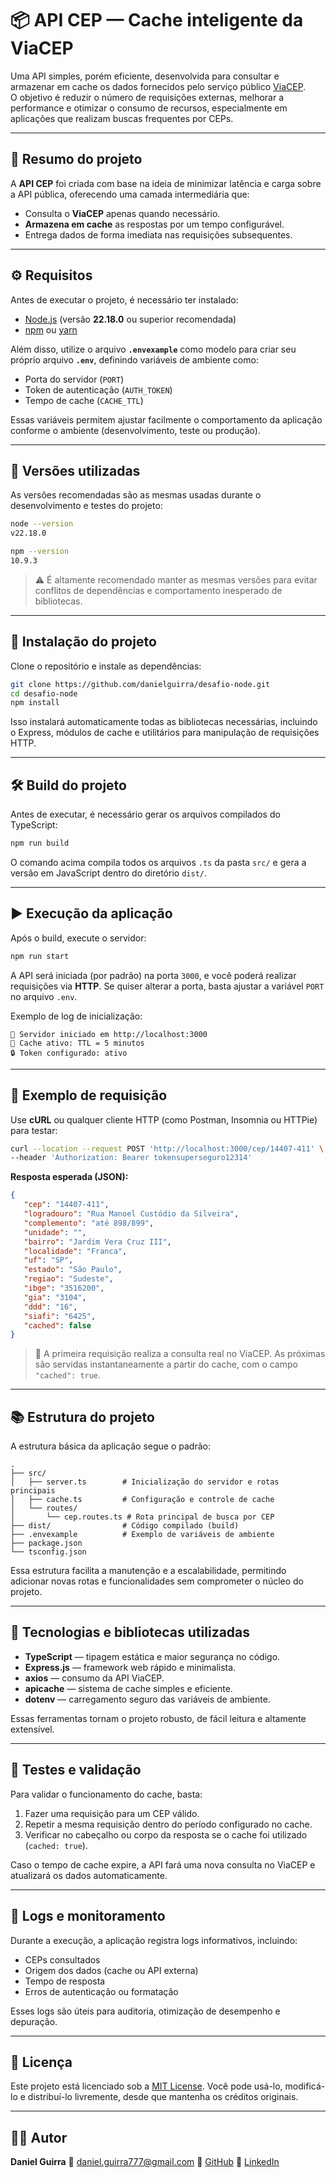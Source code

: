 # 📦 API CEP — Cache inteligente da ViaCEP

Uma API simples, porém eficiente, desenvolvida para consultar e armazenar em cache os dados fornecidos pelo serviço público [ViaCEP](https://viacep.com.br).  
O objetivo é reduzir o número de requisições externas, melhorar a performance e otimizar o consumo de recursos, especialmente em aplicações que realizam buscas frequentes por CEPs.

---

## 🧩 Resumo do projeto

A **API CEP** foi criada com base na ideia de minimizar latência e carga sobre a API pública, oferecendo uma camada intermediária que:

-  Consulta o **ViaCEP** apenas quando necessário.
-  **Armazena em cache** as respostas por um tempo configurável.
-  Entrega dados de forma imediata nas requisições subsequentes.

---

## ⚙️ Requisitos

Antes de executar o projeto, é necessário ter instalado:

-  [Node.js](https://nodejs.org) (versão **22.18.0** ou superior recomendada)
-  [npm](https://www.npmjs.com/) ou [yarn](https://yarnpkg.com/)

Além disso, utilize o arquivo **`.envexample`** como modelo para criar seu próprio arquivo **`.env`**, definindo variáveis de ambiente como:

-  Porta do servidor (`PORT`)
-  Token de autenticação (`AUTH_TOKEN`)
-  Tempo de cache (`CACHE_TTL`)

Essas variáveis permitem ajustar facilmente o comportamento da aplicação conforme o ambiente (desenvolvimento, teste ou produção).

---

## 🧾 Versões utilizadas

As versões recomendadas são as mesmas usadas durante o desenvolvimento e testes do projeto:

```bash
node --version
v22.18.0

npm --version
10.9.3
```

> ⚠️ É altamente recomendado manter as mesmas versões para evitar conflitos de dependências e comportamento inesperado de bibliotecas.

---

## 🚀 Instalação do projeto

Clone o repositório e instale as dependências:

```bash
git clone https://github.com/danielguirra/desafio-node.git
cd desafio-node
npm install
```

Isso instalará automaticamente todas as bibliotecas necessárias, incluindo o Express, módulos de cache e utilitários para manipulação de requisições HTTP.

---

## 🛠️ Build do projeto

Antes de executar, é necessário gerar os arquivos compilados do TypeScript:

```bash
npm run build
```

O comando acima compila todos os arquivos `.ts` da pasta `src/` e gera a versão em JavaScript dentro do diretório `dist/`.

---

## ▶️ Execução da aplicação

Após o build, execute o servidor:

```bash
npm run start
```

A API será iniciada (por padrão) na porta `3000`, e você poderá realizar requisições via **HTTP**.
Se quiser alterar a porta, basta ajustar a variável `PORT` no arquivo `.env`.

Exemplo de log de inicialização:

```
🚀 Servidor iniciado em http://localhost:3000
💾 Cache ativo: TTL = 5 minutos
🔒 Token configurado: ativo
```

---

## 🧠 Exemplo de requisição

Use **cURL** ou qualquer cliente HTTP (como Postman, Insomnia ou HTTPie) para testar:

```bash
curl --location --request POST 'http://localhost:3000/cep/14407-411' \
--header 'Authorization: Bearer tokensuperseguro12314'
```

**Resposta esperada (JSON):**

```json
{
   "cep": "14407-411",
   "logradouro": "Rua Manoel Custódio da Silveira",
   "complemento": "até 898/899",
   "unidade": "",
   "bairro": "Jardim Vera Cruz III",
   "localidade": "Franca",
   "uf": "SP",
   "estado": "São Paulo",
   "regiao": "Sudeste",
   "ibge": "3516200",
   "gia": "3104",
   "ddd": "16",
   "siafi": "6425",
   "cached": false
}
```

> 🔁 A primeira requisição realiza a consulta real no ViaCEP.
> As próximas são servidas instantaneamente a partir do cache, com o campo `"cached": true`.

---

## 📚 Estrutura do projeto

A estrutura básica da aplicação segue o padrão:

```
.
├── src/
│   ├── server.ts        # Inicialização do servidor e rotas principais
│   ├── cache.ts         # Configuração e controle de cache
│   └── routes/
│       └── cep.routes.ts # Rota principal de busca por CEP
├── dist/                # Código compilado (build)
├── .envexample          # Exemplo de variáveis de ambiente
├── package.json
└── tsconfig.json
```

Essa estrutura facilita a manutenção e a escalabilidade, permitindo adicionar novas rotas e funcionalidades sem comprometer o núcleo do projeto.

---

## 🧩 Tecnologias e bibliotecas utilizadas

-  **TypeScript** — tipagem estática e maior segurança no código.
-  **Express.js** — framework web rápido e minimalista.
-  **axios** — consumo da API ViaCEP.
-  **apicache** — sistema de cache simples e eficiente.
-  **dotenv** — carregamento seguro das variáveis de ambiente.

Essas ferramentas tornam o projeto robusto, de fácil leitura e altamente extensível.

---

## 🧰 Testes e validação

Para validar o funcionamento do cache, basta:

1. Fazer uma requisição para um CEP válido.
2. Repetir a mesma requisição dentro do período configurado no cache.
3. Verificar no cabeçalho ou corpo da resposta se o cache foi utilizado (`cached: true`).

Caso o tempo de cache expire, a API fará uma nova consulta no ViaCEP e atualizará os dados automaticamente.

---

## 🧾 Logs e monitoramento

Durante a execução, a aplicação registra logs informativos, incluindo:

-  CEPs consultados
-  Origem dos dados (cache ou API externa)
-  Tempo de resposta
-  Erros de autenticação ou formatação

Esses logs são úteis para auditoria, otimização de desempenho e depuração.

---

## 📄 Licença

Este projeto está licenciado sob a [MIT License](https://choosealicense.com/licenses/mit/).
Você pode usá-lo, modificá-lo e distribuí-lo livremente, desde que mantenha os créditos originais.

---

## 👨‍💻 Autor

**Daniel Guirra**
📧 [daniel.guirra777@gmail.com](mailto:daniel.guirra777@gmail.com)
🔗 [GitHub](https://github.com/danielguirra)
💼 [LinkedIn](https://www.linkedin.com/in/daniel-guirra-ba4202331/)

